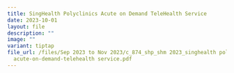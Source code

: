 ```yaml
---
title: SingHealth Polyclinics Acute on Demand TeleHealth Service
date: 2023-10-01
layout: file
description: ""
image: ""
variant: tiptap
file_url: /files/Sep 2023 to Nov 2023/c_874_shp_shm 2023_singhealth polyclinics
  acute-on-demand-telehealth service.pdf
---
```

